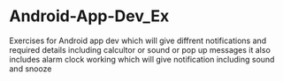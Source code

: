 # Android-App-Dev_Ex
Exercises for Android app dev which will give diffrent notifications and required details including calcultor or sound or pop up messages
it also includes alarm clock working which will give notification including sound and snooze 
